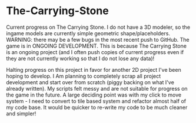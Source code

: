 # The-Carrying-Stone
Current progress on The Carrying Stone. I do not have a 3D modeler, so the ingame models are currently simple geometric shape/placeholders.
WARNING: there may be a few bugs in the most recent push to GitHub. The game is in ONGOING DEVELOPMENT.
This is because The Carrying Stone is an ongoing project (and I often push copies of current progress even if they are not currently working so that I do not lose any data)!


Halting progress on this project in favor for another 2D project I've been hoping to develop. I Am planning to completely scrap all project development and start over from scratch (piggy backing on what I've already written). My scripts felt messy and are not suitable for progress on the game in the future. A large deciding point was with my click to move system - I need to convert to tile based system and refactor almost half of my code base. It would be quicker to re-write my code to be much cleaner and simpler! 
